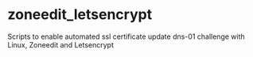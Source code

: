 # zoneedit_letsencrypt
Scripts to enable automated ssl certificate update dns-01 challenge with Linux, Zoneedit and Letsencrypt
